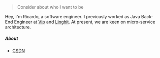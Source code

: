 > Consider about who I want to be

Hey, I'm Ricardo, a software engineer. I previously worked as Java Back-End Engineer at [Vip][2] and [Linghit][3]. At present, we are keen on micro-service architecture.

##### About

- [CSDN][1]

[1]: https://blog.csdn.net/why_still_confused
[2]: https://www.vip.com
[3]: https://www.linghit.com
